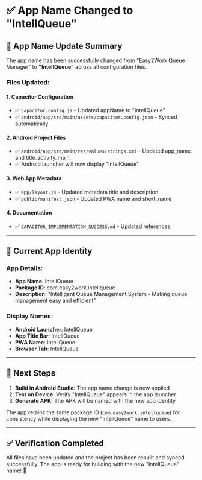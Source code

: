 # ✅ App Name Changed to "IntellQueue"

## 📱 **App Name Update Summary**

The app name has been successfully changed from "Easy2Work Queue Manager" to **"IntellQueue"** across all configuration files.

### **Files Updated:**

#### **1. Capacitor Configuration**
- ✅ `capacitor.config.js` - Updated appName to "IntellQueue"
- ✅ `android/app/src/main/assets/capacitor.config.json` - Synced automatically

#### **2. Android Project Files**
- ✅ `android/app/src/main/res/values/strings.xml` - Updated app_name and title_activity_main
- ✅ Android launcher will now display "IntellQueue"

#### **3. Web App Metadata**
- ✅ `app/layout.js` - Updated metadata title and description
- ✅ `public/manifest.json` - Updated PWA name and short_name

#### **4. Documentation**
- ✅ `CAPACITOR_IMPLEMENTATION_SUCCESS.md` - Updated references

---

## 🎯 **Current App Identity**

### **App Details:**
- **App Name**: IntellQueue
- **Package ID**: com.easy2work.intellqueue
- **Description**: "Intelligent Queue Management System - Making queue management easy and efficient"

### **Display Names:**
- **Android Launcher**: IntellQueue
- **App Title Bar**: IntellQueue
- **PWA Name**: IntellQueue
- **Browser Tab**: IntellQueue

---

## 🚀 **Next Steps**

1. **Build in Android Studio**: The app name change is now applied
2. **Test on Device**: Verify "IntellQueue" appears in the app launcher
3. **Generate APK**: The APK will be named with the new app identity

The app retains the same package ID (`com.easy2work.intellqueue`) for consistency while displaying the new "IntellQueue" name to users.

---

## ✅ **Verification Completed**

All files have been updated and the project has been rebuilt and synced successfully. The app is ready for building with the new "IntellQueue" name! 🎉
